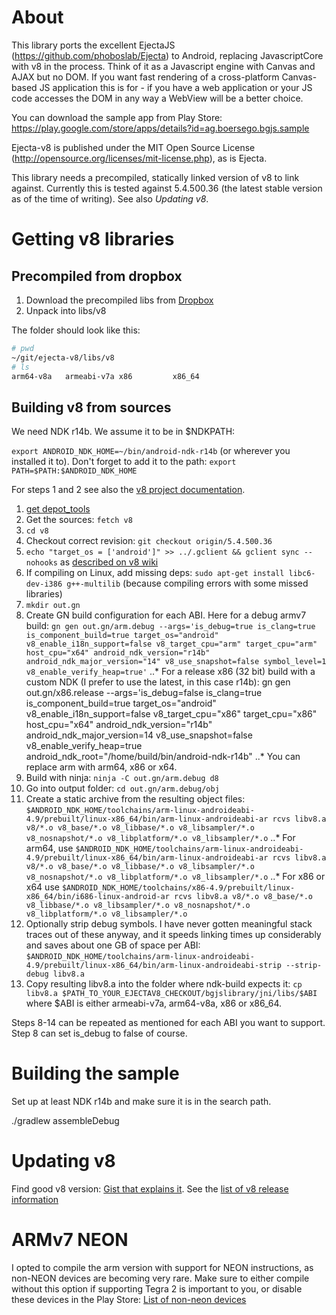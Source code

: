 # About

This library ports the excellent EjectaJS
(https://github.com/phoboslab/Ejecta) to Android, replacing
JavascriptCore with v8 in the process. Think of it as a Javascript engine
with Canvas and AJAX but no DOM. If you want fast rendering of a
cross-platform Canvas-based JS application this is for - if you have a web
application or your JS code accesses the DOM in any way a WebView will be a
better choice.

You can download the sample app from Play Store: https://play.google.com/store/apps/details?id=ag.boersego.bgjs.sample

Ejecta-v8 is published under the MIT Open Source License (http://opensource.org/licenses/mit-license.php), as is Ejecta.

This library needs a precompiled, statically linked version of v8 to link
against. Currently this is tested against 5.4.500.36 (the latest stable
version as of the time of writing). See also *Updating v8*.

# Getting v8 libraries

## Precompiled from dropbox
1. Download the precompiled libs from [Dropbox](https://www.dropbox.com/sh/29in3bqzpgti5md/AABpEXElVe3pNClMRwyxeiHra?dl=0")
2. Unpack into libs/v8

The folder should look like this:
```bash
# pwd
~/git/ejecta-v8/libs/v8
# ls
arm64-v8a   armeabi-v7a x86         x86_64
```


## Building v8 from sources

We need NDK r14b. We assume it to be in $NDKPATH:

`export ANDROID_NDK_HOME=~/bin/android-ndk-r14b` (or wherever you installed it to). Don't forget to add it to the path:
`export PATH=$PATH:$ANDROID_NDK_HOME`

For steps 1 and 2 see also the [v8 project documentation](https://github.com/v8/v8/wiki/Using%20Git).

1. [get depot_tools](https://www.chromium.org/developers/how-tos/install-depot-tools)
2. Get the sources: `fetch v8`
3. `cd v8`
4. Checkout correct revision: `git checkout origin/5.4.500.36`
5. `echo "target_os = ['android']" >> ../.gclient && gclient sync --nohooks` as [described on v8 wiki](https://github.com/v8/v8/wiki/D8%20on%20Android)
6. If compiling on Linux, add missing deps: `sudo apt-get install libc6-dev-i386 g++-multilib` (because compiling errors with some missed libraries)
7. `mkdir out.gn`
8. Create GN build configuration for each ABI. Here for a debug armv7 build: `gn gen out.gn/arm.debug --args='is_debug=true is_clang=true is_component_build=true target_os="android" v8_enable_i18n_support=false v8_target_cpu="arm" target_cpu="arm" host_cpu="x64" android_ndk_version="r14b" android_ndk_major_version="14" v8_use_snapshot=false symbol_level=1 v8_enable_verify_heap=true'`
..* For a release x86 (32 bit) build with a custom NDK (I prefer to use the
latest, in this case r14b): gn gen out.gn/x86.release --args='is_debug=false is_clang=true is_component_build=true target_os="android" v8_enable_i18n_support=false v8_target_cpu="x86" target_cpu="x86" host_cpu="x64" android_ndk_version="r14b" android_ndk_major_version=14 v8_use_snapshot=false v8_enable_verify_heap=true android_ndk_root="/home/build/bin/android-ndk-r14b"
..* You can replace arm with arm64, x86 or x64.
9. Build with ninja: `ninja -C out.gn/arm.debug d8`
10. Go into output folder: `cd out.gn/arm.debug/obj`
11. Create a static archive from the resulting object files: `$ANDROID_NDK_HOME/toolchains/arm-linux-androideabi-4.9/prebuilt/linux-x86_64/bin/arm-linux-androideabi-ar rcvs libv8.a v8/*.o v8_base/*.o v8_libbase/*.o v8_libsampler/*.o v8_nosnapshot/*.o v8_libplatform/*.o v8_libsampler/*.o`
..* For arm64, use `$ANDROID_NDK_HOME/toolchains/arm-linux-androideabi-4.9/prebuilt/linux-x86_64/bin/arm-linux-androideabi-ar rcvs libv8.a v8/*.o v8_base/*.o v8_libbase/*.o v8_libsampler/*.o v8_nosnapshot/*.o v8_libplatform/*.o v8_libsampler/*.o`
..* For x86 or x64 use `$ANDROID_NDK_HOME/toolchains/x86-4.9/prebuilt/linux-x86_64/bin/i686-linux-android-ar rcvs libv8.a v8/*.o v8_base/*.o v8_libbase/*.o v8_libsampler/*.o v8_nosnapshot/*.o v8_libplatform/*.o v8_libsampler/*.o`
12. Optionally strip debug symbols. I have never gotten meaningful stack
traces out of these anyway, and it speeds linking times up considerably and
saves about one GB of space per ABI: `$ANDROID_NDK_HOME/toolchains/arm-linux-androideabi-4.9/prebuilt/linux-x86_64/bin/arm-linux-androideabi-strip --strip-debug libv8.a`
13. Copy resulting libv8.a into the folder where ndk-build expects it: `cp
libv8.a $PATH_TO_YOUR_EJECTAV8_CHECKOUT/bgjslibrary/jni/libs/$ABI` where
$ABI is either armeabi-v7a, arm64-v8a, x86 or x86_64.

Steps 8-14 can be repeated as mentioned for each ABI you want to support. Step 8 can set is_debug to false of course. 

# Building the sample

Set up at least NDK r14b and make sure it is in the search path.

./gradlew assembleDebug

# Updating v8

Find good v8 version: [Gist that explains
it](https://gist.github.com/domenic/aca7774a5d94156bfcc1).
See the [list of v8 release information](https://omahaproxy.appspot.com/)


# ARMv7 NEON

I opted to compile the arm version with support for NEON instructions, as non-NEON devices are becoming very rare. Make sure to either compile
without this option if supporting Tegra 2 is important to you, or disable these devices in the Play Store:
[List of non-neon devices](https://forum.unity3d.com/threads/failure-to-initialize-your-hardware-does-not-support-this-application-sorry.311613/#post-2139480)
